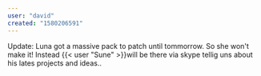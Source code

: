 ```yaml
---
user: "david"
created: "1580206591"
---
```


Update: Luna got a massive pack to patch until tommorrow. So she won't make it! Instead {{< user "Sune" >}}will be there via skype tellig uns about his lates projects and ideas..
